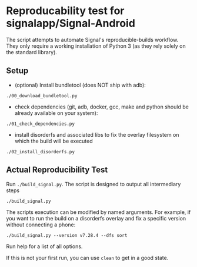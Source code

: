 # Reproducability test for signalapp/Signal-Android

The script attempts to automate Signal's reproducible-builds workflow. They only require a working installation of Python 3 (as they rely solely on the standard library).

## Setup

- (optional) Install bundletool (does NOT ship with adb):

```shell
./00_download_bundletool.py
```

- check dependencies (git, adb, docker, gcc, make and python should be already available on your system):

```shell
./01_check_dependencies.py
```

- install disorderfs and associated libs to fix the overlay filesystem on which the build will be executed 
```shell
./02_install_disorderfs.py
```


## Actual Reproducibility Test

Run `./build_signal.py`. The script is designed to output all intermediary steps

```shell
./build_signal.py
```

The scripts execution can be modified by named arguments. For example, if you want to run the build on a disorderfs overlay and fix a specific version without connecting a phone:

```shell
./build_signal.py --version v7.28.4 --dfs sort
```

Run help for a list of all options.

If this is not your first run, you can use `clean` to get in a good state.
